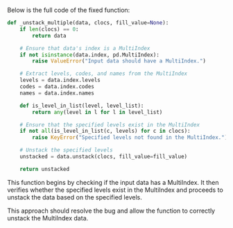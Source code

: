 Below is the full code of the fixed function:

```python
def _unstack_multiple(data, clocs, fill_value=None):
    if len(clocs) == 0:
        return data

    # Ensure that data's index is a MultiIndex
    if not isinstance(data.index, pd.MultiIndex):
        raise ValueError("Input data should have a MultiIndex.")

    # Extract levels, codes, and names from the MultiIndex
    levels = data.index.levels
    codes = data.index.codes
    names = data.index.names

    def is_level_in_list(level, level_list):
        return any(level in l for l in level_list)

    # Ensure that the specified levels exist in the MultiIndex
    if not all(is_level_in_list(c, levels) for c in clocs):
        raise KeyError("Specified levels not found in the MultiIndex.")

    # Unstack the specified levels
    unstacked = data.unstack(clocs, fill_value=fill_value)

    return unstacked
```

This function begins by checking if the input data has a MultiIndex. It then verifies whether the specified levels exist in the MultiIndex and proceeds to unstack the data based on the specified levels.

This approach should resolve the bug and allow the function to correctly unstack the MultiIndex data.